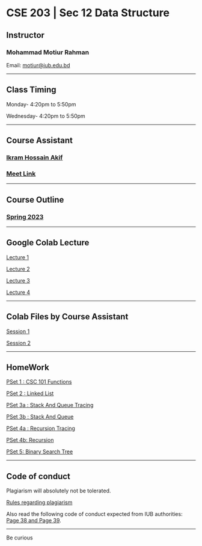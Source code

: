 # CSE 203 | Sec 12 Data Structure

## Instructor
### Mohammad Motiur Rahman
Email: motiur@iub.edu.bd

* * *

## Class Timing

Monday- 4:20pm to 5:50pm

Wednesday- 4:20pm to 5:50pm

* * *

## Course Assistant
### [Ikram Hossain Akif](mailto:2130734@iub.edu.bd)
### [Meet Link](https://meet.google.com/oct-ptzn-qbj) 

* * *

## Course Outline

### [Spring 2023](https://drive.google.com/file/d/1z54mqMOghtS7a8FLOoKlwdsRTY9zzTQS/view?usp=sharing)

* * *

## Google Colab Lecture 

[Lecture 1](https://colab.research.google.com/drive/16u2FJlFIHA-PnizMfVaMIs9kgN2iyOwf?usp=sharing)

[Lecture 2](https://colab.research.google.com/drive/1LkM8C177yFEQcau9R_ZPWS1anK5ZoorI?usp=sharing)

[Lecture 3](https://colab.research.google.com/drive/1S--h9Fyc2Xd_sGxoJQdGXMya0ob-Woy-?usp=sharing)

[Lecture 4](https://colab.research.google.com/drive/1u_6mEFvgRJ9BeVCoVZZ62kLOu3BmQq0D?usp=sharing)

* * * 

## Colab Files by Course Assistant

[Session 1](https://colab.research.google.com/drive/17IMYoDryS2E8UHSiFWzX69ECWR3_CNzT?usp=sharing)

[Session 2](https://colab.research.google.com/drive/17IMYoDryS2E8UHSiFWzX69ECWR3_CNzT?usp=sharing)

* * *
## HomeWork

[PSet 1 : CSC 101 Functions](https://colab.research.google.com/drive/1V3JRlkX6HqPavuW0QIplfgzvcSbQ94DH)

[PSet 2 : Linked List](https://colab.research.google.com/drive/1V3sWECeHWl4mXxv9FdYr4fBVejZGu2M5)

[PSet 3a : Stack And Queue Tracing](https://docs.google.com/document/d/1sJu3j-EPPUj0ubxTcc5X8ZI4kagRtxSvlw9EVPQfL9s/edit?usp=sharing)

[PSet 3b : Stack And Queue](https://colab.research.google.com/drive/1Ah8XmS4YYeKAEfWthp86a0KQceZ2uXAb?usp=sharing)

[PSet 4a : Recursion Tracing](https://docs.google.com/document/d/1HpLixQvPuxICBGI3vM-FQzScHGGZierq4v2T4c1PD-s/edit?usp=sharing)

[PSet 4b: Recursion](https://colab.research.google.com/drive/14ixE5tAY86nyyfNghzZ7eeSRem9xKBZJ?usp=sharing)

[PSet 5: Binary Search Tree](https://colab.research.google.com/drive/1Es0Covq5ib5bHSxSFhA4hKoNRTDcpiAI?usp=sharing)

* * * 
## Code of conduct

Plagiarism will absolutely not be tolerated.

[Rules regarding plagiarism](https://www.plagiarism.org/article/what-is-plagiarism)

Also read the following code of conduct expected from IUB authorities: [Page 38 and Page 39](http://www.iub.edu.bd/files/Greenbook,sp19.f.pdf).

* * *   
Be curious
